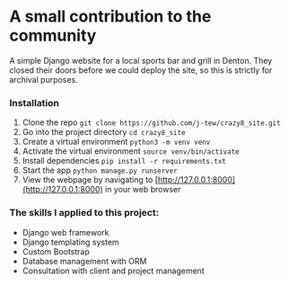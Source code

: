 # A small contribution to the community

A simple Django website for a local sports bar and grill in Denton. They closed their doors before we could deploy the site, so this is strictly for archival purposes.

### Installation
1. Clone the repo
`git clone https://github.com/j-tew/crazy8_site.git`
2. Go into the project directory
`cd crazy8_site`
3. Create a virtual environment
`python3 -m venv venv`
4. Activate the virtual environment
`source venv/bin/activate`
5. Install dependencies
`pip install -r requirements.txt`
6. Start the app
`python manage.py runserver`
7. View the webpage by navigating to [http://127.0.0.1:8000](http://127.0.0.1:8000) in your web browser




### The skills I applied to this project:
- Django web framework
- Django templating system
- Custom Bootstrap
- Database management with ORM
- Consultation with client and project management
